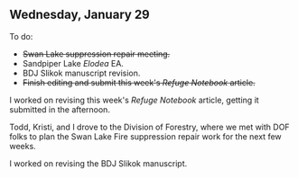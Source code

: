 
## Wednesday, January 29

To do:

* ~~Swan Lake suppression repair meeting.~~
* Sandpiper Lake *Elodea* EA.
* BDJ Slikok manuscript revision.
* ~~Finish editing and submit this week's *Refuge Notebook* article.~~

I worked on revising this week's *Refuge Notebook* article, getting it submitted in the afternoon.

Todd, Kristi, and I drove to the Division of Forestry, where we met with DOF folks to plan the Swan Lake Fire suppression repair work for the next few weeks.

I worked on revising the BDJ Slikok manuscript.


